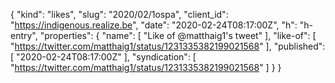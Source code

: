 {
  "kind": "likes",
  "slug": "2020/02/1ospa",
  "client_id": "https://indigenous.realize.be",
  "date": "2020-02-24T08:17:00Z",
  "h": "h-entry",
  "properties": {
    "name": [
      "Like of @matthaig1's tweet"
    ],
    "like-of": [
      "https://twitter.com/matthaig1/status/1231335382199021568"
    ],
    "published": [
      "2020-02-24T08:17:00Z"
    ],
    "syndication": [
      "https://twitter.com/matthaig1/status/1231335382199021568"
    ]
  }
}
